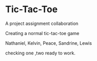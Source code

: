 # Tic-Tac-Toe

A project assignment collaboration

Creating a normal tic-tac-toe game

Nathaniel, Kelvin, Peace, Sandrine, Lewis


checking one ,two ready to work.